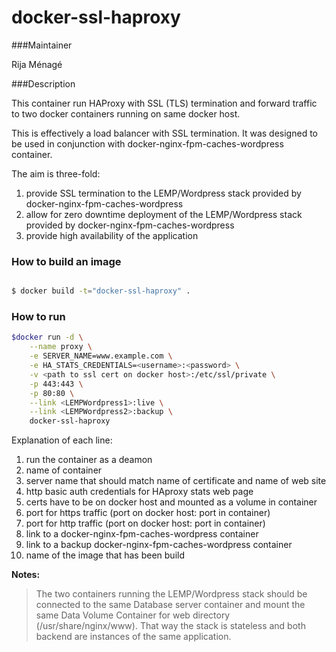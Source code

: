# docker-ssl-haproxy

###Maintainer

Rija Ménagé

###Description

This container run HAProxy with SSL (TLS) termination and forward traffic to two docker containers running on same docker host.

This is effectively a load balancer with SSL termination. It was designed to be used in conjunction with docker-nginx-fpm-caches-wordpress container. 

The aim is three-fold: 
 1. provide SSL termination to the LEMP/Wordpress stack provided by docker-nginx-fpm-caches-wordpress
 1. allow for zero downtime deployment of the LEMP/Wordpress stack provided by docker-nginx-fpm-caches-wordpress
 1. provide high availability of the application
 

### How to build an image

```bash

$ docker build -t="docker-ssl-haproxy" .

```
### How to run

```bash
$docker run -d \
    --name proxy \
    -e SERVER_NAME=www.example.com \
    -e HA_STATS_CREDENTIALS=<username>:<password> \
    -v <path to ssl cert on docker host>:/etc/ssl/private \
    -p 443:443 \
    -p 80:80 \
    --link <LEMPWordpress1>:live \
    --link <LEMPWordpress2>:backup \
    docker-ssl-haproxy
```

Explanation of each line:
 1. run the container as a deamon
 1. name of container
 1. server name that should match name of certificate and name of web site
 1. http basic auth credentials for HAproxy stats web page
 1. certs have to be on docker host and mounted as a volume in container
 1. port for https traffic (port on docker host: port in container)
 1. port for http traffic (port on docker host: port in container)
 1. link to a docker-nginx-fpm-caches-wordpress container
 1. link to a backup docker-nginx-fpm-caches-wordpress container
 1. name of the image that has been build
 
**Notes:**
> The two containers running the LEMP/Wordpress stack should be connected to the same Database server container and mount the same Data Volume Container for web directory (/usr/share/nginx/www). That way the stack is stateless and both backend are instances of the same application.




